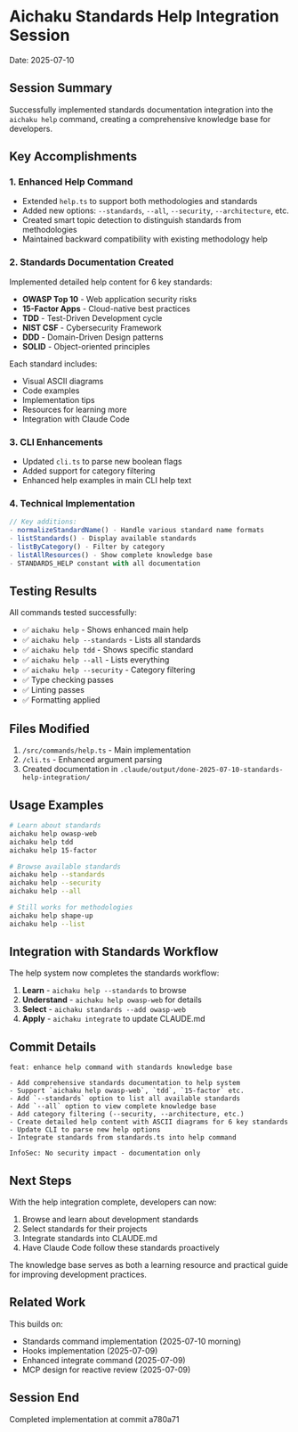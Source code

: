 # Aichaku Standards Help Integration Session

Date: 2025-07-10

## Session Summary

Successfully implemented standards documentation integration into the `aichaku help` command, creating a comprehensive
knowledge base for developers.

## Key Accomplishments

### 1. Enhanced Help Command

- Extended `help.ts` to support both methodologies and standards
- Added new options: `--standards`, `--all`, `--security`, `--architecture`, etc.
- Created smart topic detection to distinguish standards from methodologies
- Maintained backward compatibility with existing methodology help

### 2. Standards Documentation Created

Implemented detailed help content for 6 key standards:

- **OWASP Top 10** - Web application security risks
- **15-Factor Apps** - Cloud-native best practices
- **TDD** - Test-Driven Development cycle
- **NIST CSF** - Cybersecurity Framework
- **DDD** - Domain-Driven Design patterns
- **SOLID** - Object-oriented principles

Each standard includes:

- Visual ASCII diagrams
- Code examples
- Implementation tips
- Resources for learning more
- Integration with Claude Code

### 3. CLI Enhancements

- Updated `cli.ts` to parse new boolean flags
- Added support for category filtering
- Enhanced help examples in main CLI help text

### 4. Technical Implementation

```typescript
// Key additions:
- normalizeStandardName() - Handle various standard name formats
- listStandards() - Display available standards
- listByCategory() - Filter by category
- listAllResources() - Show complete knowledge base
- STANDARDS_HELP constant with all documentation
```

## Testing Results

All commands tested successfully:

- ✅ `aichaku help` - Shows enhanced main help
- ✅ `aichaku help --standards` - Lists all standards
- ✅ `aichaku help tdd` - Shows specific standard
- ✅ `aichaku help --all` - Lists everything
- ✅ `aichaku help --security` - Category filtering
- ✅ Type checking passes
- ✅ Linting passes
- ✅ Formatting applied

## Files Modified

1. `/src/commands/help.ts` - Main implementation
2. `/cli.ts` - Enhanced argument parsing
3. Created documentation in `.claude/output/done-2025-07-10-standards-help-integration/`

## Usage Examples

```bash
# Learn about standards
aichaku help owasp-web
aichaku help tdd
aichaku help 15-factor

# Browse available standards
aichaku help --standards
aichaku help --security
aichaku help --all

# Still works for methodologies
aichaku help shape-up
aichaku help --list
```

## Integration with Standards Workflow

The help system now completes the standards workflow:

1. **Learn** - `aichaku help --standards` to browse
2. **Understand** - `aichaku help owasp-web` for details
3. **Select** - `aichaku standards --add owasp-web`
4. **Apply** - `aichaku integrate` to update CLAUDE.md

## Commit Details

```
feat: enhance help command with standards knowledge base

- Add comprehensive standards documentation to help system
- Support `aichaku help owasp-web`, `tdd`, `15-factor` etc.
- Add `--standards` option to list all available standards
- Add `--all` option to view complete knowledge base
- Add category filtering (--security, --architecture, etc.)
- Create detailed help content with ASCII diagrams for 6 key standards
- Update CLI to parse new help options
- Integrate standards from standards.ts into help command

InfoSec: No security impact - documentation only
```

## Next Steps

With the help integration complete, developers can now:

1. Browse and learn about development standards
2. Select standards for their projects
3. Integrate standards into CLAUDE.md
4. Have Claude Code follow these standards proactively

The knowledge base serves as both a learning resource and practical guide for improving development practices.

## Related Work

This builds on:

- Standards command implementation (2025-07-10 morning)
- Hooks implementation (2025-07-09)
- Enhanced integrate command (2025-07-09)
- MCP design for reactive review (2025-07-09)

## Session End

Completed implementation at commit a780a71
